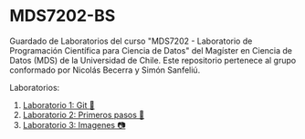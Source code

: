 # MDS7202-BS
Guardado de Laboratorios del curso "MDS7202 - Laboratorio de Programación Científica para Ciencia de Datos" del Magíster en Ciencia de Datos (MDS) de la Universidad de Chile. Este repositorio pertenece al grupo conformado por Nicolás Becerra y Simón Sanfeliú.

Laboratorios:
1. [Laboratorio 1: Git 👾](https://github.com/SimonSanfeliu/MDS7202-BS/tree/main/L1)
2. [Laboratorio 2: Primeros pasos 👣](https://github.com/SimonSanfeliu/MDS7202-BS/tree/main/L2)
3. [Laboratorio 3: Imagenes 📷](https://github.com/SimonSanfeliu/MDS7202-BS/tree/main/L3)



